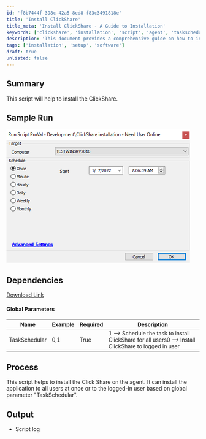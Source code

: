 ```yaml
---
id: 'f8b7444f-398c-42a5-8ed8-f83c3491818e'
title: 'Install ClickShare'
title_meta: 'Install ClickShare - A Guide to Installation'
keywords: ['clickshare', 'installation', 'script', 'agent', 'taskschedular']
description: 'This document provides a comprehensive guide on how to install ClickShare using a script. It covers the installation options for all users or the logged-in user, along with dependencies and global parameters.'
tags: ['installation', 'setup', 'software']
draft: true
unlisted: false
---
```

## Summary

This script will help to install the ClickShare.

## Sample Run

![Sample Run](../../static/img/Clickshare-installation/image_1.png)

## Dependencies

[Download Link](https://www.barco.com/services/website/en/TdeFiles/Download?FileNumber=R3306183&TdeType=3&MajorVersion=04&MinorVersion=18&PatchVersion=00&BuildVersion=008&ShowDownloadPage=False)

#### Global Parameters

| Name          | Example | Required | Description                                                                                     |
|---------------|---------|----------|-------------------------------------------------------------------------------------------------|
| TaskSchedular | 0,1     | True     | 1 --> Schedule the task to install ClickShare for all users0 --> Install ClickShare to logged in user |

## Process

This script helps to install the Click Share on the agent. It can install the application to all users at once or to the logged-in user based on global parameter "TaskSchedular".

## Output

- Script log













